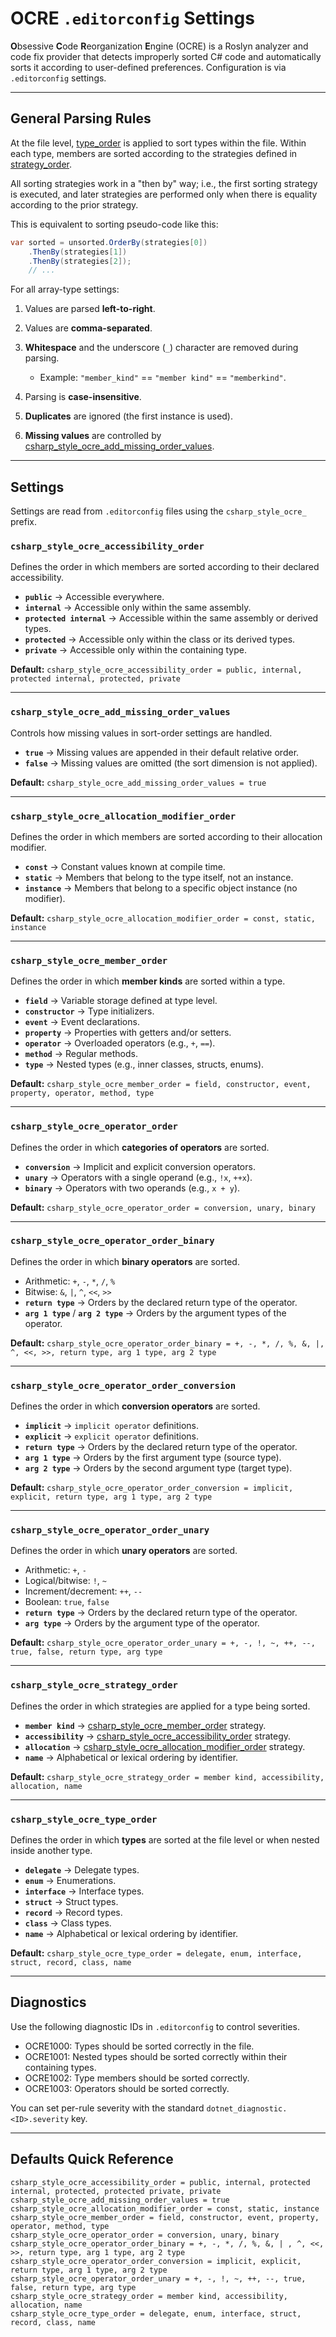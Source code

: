# OCRE `.editorconfig` Settings

**O**bsessive **C**ode **R**eorganization **E**ngine (OCRE) is a Roslyn analyzer and
code fix provider that detects improperly sorted C# code and automatically sorts it
according to user-defined preferences. Configuration is via `.editorconfig` settings.

---

## General Parsing Rules

At the file level, [type_order](#csharp_style_ocre_type_order) is applied to sort types within the file.
Within each type, members are sorted according to the strategies defined in [strategy_order](#csharp_style_ocre_strategy_order).

All sorting strategies work in a "then by" way; i.e., the first sorting strategy is executed, and later strategies are performed only when there is equality according to the prior strategy.

This is equivalent to sorting pseudo-code like this:

```csharp
var sorted = unsorted.OrderBy(strategies[0])
    .ThenBy(strategies[1])
    .ThenBy(strategies[2]);
    // ...
```
For all array-type settings:

1. Values are parsed **left-to-right**.
2. Values are **comma-separated**.
3. **Whitespace** and the underscore (`_`) character are removed during parsing.

   * Example: `"member_kind"` == `"member kind"` == `"memberkind"`.
4. Parsing is **case-insensitive**.
5. **Duplicates** are ignored (the first instance is used).
6. **Missing values** are controlled by [csharp_style_ocre_add_missing_order_values](#csharp_style_ocre_add_missing_order_values).

---

## Settings

Settings are read from `.editorconfig` files using the `csharp_style_ocre_` prefix.

### `csharp_style_ocre_accessibility_order`

Defines the order in which members are sorted according to their declared accessibility.

* **`public`** → Accessible everywhere.
* **`internal`** → Accessible only within the same assembly.
* **`protected internal`** → Accessible within the same assembly or derived types.
* **`protected`** → Accessible only within the class or its derived types.
* **`private`** → Accessible only within the containing type.

**Default:**
`csharp_style_ocre_accessibility_order = public, internal, protected internal, protected, private`

---

### `csharp_style_ocre_add_missing_order_values`

Controls how missing values in sort-order settings are handled.

* **`true`** → Missing values are appended in their default relative order.
* **`false`** → Missing values are omitted (the sort dimension is not applied).

**Default:**
`csharp_style_ocre_add_missing_order_values = true`

---

### `csharp_style_ocre_allocation_modifier_order`

Defines the order in which members are sorted according to their allocation modifier.

* **`const`** → Constant values known at compile time.
* **`static`** → Members that belong to the type itself, not an instance.
* **`instance`** → Members that belong to a specific object instance (no modifier).

**Default:**
`csharp_style_ocre_allocation_modifier_order = const, static, instance`

---

### `csharp_style_ocre_member_order`

Defines the order in which **member kinds** are sorted within a type.

* **`field`** → Variable storage defined at type level.
* **`constructor`** → Type initializers.
* **`event`** → Event declarations.
* **`property`** → Properties with getters and/or setters.
* **`operator`** → Overloaded operators (e.g., `+`, `==`).
* **`method`** → Regular methods.
* **`type`** → Nested types (e.g., inner classes, structs, enums).

**Default:**
`csharp_style_ocre_member_order = field, constructor, event, property, operator, method, type`

---

### `csharp_style_ocre_operator_order`

Defines the order in which **categories of operators** are sorted.

* **`conversion`** → Implicit and explicit conversion operators.
* **`unary`** → Operators with a single operand (e.g., `!x`, `++x`).
* **`binary`** → Operators with two operands (e.g., `x + y`).

**Default:**
`csharp_style_ocre_operator_order = conversion, unary, binary`

---

### `csharp_style_ocre_operator_order_binary`

Defines the order in which **binary operators** are sorted.

* Arithmetic: `+`, `-`, `*`, `/`, `%`
* Bitwise: `&`, `|`, `^`, `<<`, `>>`
* **`return type`** → Orders by the declared return type of the operator.
* **`arg 1 type`** / **`arg 2 type`** → Orders by the argument types of the operator.

**Default:**
`csharp_style_ocre_operator_order_binary = +, -, *, /, %, &, |, ^, <<, >>, return type, arg 1 type, arg 2 type`

---

### `csharp_style_ocre_operator_order_conversion`

Defines the order in which **conversion operators** are sorted.

* **`implicit`** → `implicit operator` definitions.
* **`explicit`** → `explicit operator` definitions.
* **`return type`** → Orders by the declared return type of the operator.
* **`arg 1 type`** → Orders by the first argument type (source type).
* **`arg 2 type`** → Orders by the second argument type (target type).

**Default:**
`csharp_style_ocre_operator_order_conversion = implicit, explicit, return type, arg 1 type, arg 2 type`

---

### `csharp_style_ocre_operator_order_unary`

Defines the order in which **unary operators** are sorted.

* Arithmetic: `+`, `-`
* Logical/bitwise: `!`, `~`
* Increment/decrement: `++`, `--`
* Boolean: `true`, `false`
* **`return type`** → Orders by the declared return type of the operator.
* **`arg type`** → Orders by the argument type of the operator.

**Default:**
`csharp_style_ocre_operator_order_unary = +, -, !, ~, ++, --, true, false, return type, arg type`

---

### `csharp_style_ocre_strategy_order`

Defines the order in which strategies are applied for a type being sorted.

* **`member kind`** → [csharp_style_ocre_member_order](#csharp_style_ocre_member_order) strategy.
* **`accessibility`** → [csharp_style_ocre_accessibility_order](#csharp_style_ocre_accessibility_order) strategy.
* **`allocation`** → [csharp_style_ocre_allocation_modifier_order](#csharp_style_ocre_allocation_modifier_order) strategy.
* **`name`** → Alphabetical or lexical ordering by identifier.

**Default:**
`csharp_style_ocre_strategy_order = member kind, accessibility, allocation, name`

---

### `csharp_style_ocre_type_order`

Defines the order in which **types** are sorted at the file level or when nested inside another type.

* **`delegate`** → Delegate types.
* **`enum`** → Enumerations.
* **`interface`** → Interface types.
* **`struct`** → Struct types.
* **`record`** → Record types.
* **`class`** → Class types.
* **`name`** → Alphabetical or lexical ordering by identifier.

**Default:**
`csharp_style_ocre_type_order = delegate, enum, interface, struct, record, class, name`

---

## Diagnostics

Use the following diagnostic IDs in `.editorconfig` to control severities.

* OCRE1000: Types should be sorted correctly in the file.
* OCRE1001: Nested types should be sorted correctly within their containing types.
* OCRE1002: Type members should be sorted correctly.
* OCRE1003: Operators should be sorted correctly.

You can set per-rule severity with the standard `dotnet_diagnostic.<ID>.severity` key.

---

## Defaults Quick Reference

```
csharp_style_ocre_accessibility_order = public, internal, protected internal, protected, protected private, private
csharp_style_ocre_add_missing_order_values = true
csharp_style_ocre_allocation_modifier_order = const, static, instance
csharp_style_ocre_member_order = field, constructor, event, property, operator, method, type
csharp_style_ocre_operator_order = conversion, unary, binary
csharp_style_ocre_operator_order_binary = +, -, *, /, %, &, | , ^, <<, >>, return type, arg 1 type, arg 2 type
csharp_style_ocre_operator_order_conversion = implicit, explicit, return type, arg 1 type, arg 2 type
csharp_style_ocre_operator_order_unary = +, -, !, ~, ++, --, true, false, return type, arg type
csharp_style_ocre_strategy_order = member kind, accessibility, allocation, name
csharp_style_ocre_type_order = delegate, enum, interface, struct, record, class, name
```